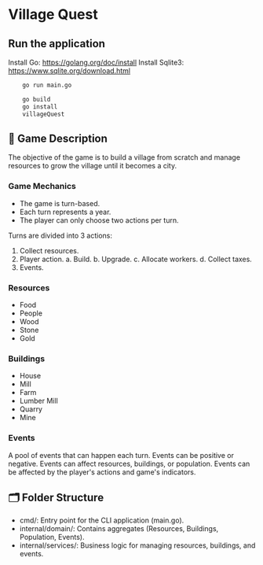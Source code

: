 # Village Quest

## Run the application

Install Go: https://golang.org/doc/install
Install Sqlite3: https://www.sqlite.org/download.html

```bash
    go run main.go
```

```bash
    go build
    go install
    villageQuest
```

## 📝 Game Description

The objective of the game is to build a village from scratch and manage resources to grow the village until it becomes a city.

### Game Mechanics

- The game is turn-based.
- Each turn represents a year.
- The player can only choose two actions per turn.

Turns are divided into 3 actions:

1. Collect resources.
2. Player action.
   a. Build.
   b. Upgrade.
   c. Allocate workers.
   d. Collect taxes.
3. Events.

### Resources

- Food
- People
- Wood
- Stone
- Gold

### Buildings

- House
- Mill
- Farm
- Lumber Mill
- Quarry
- Mine

### Events

A pool of events that can happen each turn. Events can be positive or negative.
Events can affect resources, buildings, or population.
Events can be affected by the player's actions and game's indicators.

## 🗂️ Folder Structure

- cmd/: Entry point for the CLI application (main.go).
- internal/domain/: Contains aggregates (Resources, Buildings, Population, Events).
- internal/services/: Business logic for managing resources, buildings, and events.

